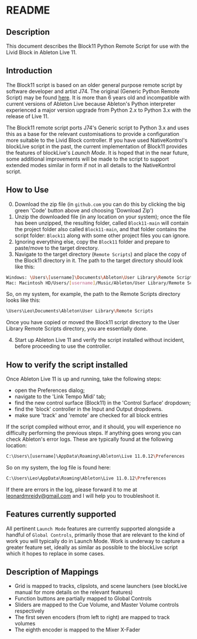 # README

## Description

This document describes the Block11 Python Remote Script for use with the Livid Block in Ableton Live 11. 

## Introduction

The Block11 script is based on an older general purpose remote script by software developer and artist J74. The original (Generic Python Remote Script) may be found [here](https://github.com/j74/Generic-Python-Remote-Script). It is more than 6 years old and incompatible with current versions of Ableton Live because Ableton's Python interpreter experienced a major version upgrade from Python 2.x to Python 3.x with the release of Live 11. 

The Block11 remote script ports J74's Generic script to Python 3.x and uses this as a base for the relevant customisations to provide a configuration more suitable to the Livid Block controller. If you have used NativeKontrol's blockLive script in the past, the current implementation of Block11 provides the features of blockLive's _Launch Mode_. It is hoped that in the near future, some additional improvements will be made to the script to support extended modes similar in form if not in all details to the NativeKontrol script. 

## How to Use

0. Download the zip file (in `github.com` you can do this by clicking the big green 'Code' button above and choosing 'Download Zip')
1. Unzip the downloaded file (in any location on your system); once the file has been unzipped, the resulting folder, called `Block11-main` will contain the project folder also called `Block11-main`, and that folder contains the script folder: `Block11` along with some other project files you can ignore.
2. Ignoring everything else, copy the `Block11` folder and prepare to paste/move to the target directory.
3. Navigate to the target directory (`Remote Scripts`) and place the copy of the Block11 directory in it. The path to the target directory should look like this:

```sh
Windows: \Users\[username]\Documents\Ableton\User Library\Remote Scripts
Mac: Macintosh HD/Users/[username]/Music/Ableton/User Library/Remote Scripts
```

So, on my system, for example, the path to the Remote Scripts directory looks like this:

```sh
\Users\Leo\Documents\Ableton\User Library\Remote Scripts
```

Once you have copied or moved the Block11 script directory to the User Library Remote Scripts directory, you are essentially done. 

4. Start up Ableton Live 11 and verify the script installed without incident, before proceeding to use the controller. 

## How to verify the script installed
Once Ableton Live 11 is up and running, take the following steps: 

* open the Preferences dialog;
* navigate to the 'Link Tempo Midi' tab;
* find the new control surface (Block11) in the 'Control Surface' dropdown;
* find the 'block' controller in the Input and Output dropdowns. 
* make sure 'track' and 'remote' are checked for all block entries

If the script compiled without error, and it should, you will experience no difficulty performing the previous steps. If anything goes wrong you can check Ableton's error logs. These are typically found at the following location:

```sh
C:\Users\[username]\AppData\Roaming\Ableton\Live 11.0.12\Preferences
```

So on my system, the log file is found here:

```sh
C:\Users\Leo\AppData\Roaming\Ableton\Live 11.0.12\Preferences
```

If there are errors in the log, please forward it to me at leonardmreidy@gmail.com and I will help you to troubleshoot it. 

## Features currently supported
All pertinent `Launch Mode` features are currently supported alongside a handful of `Global Controls`, primarily those that are relevant to the kind of work you will typically do in Launch Mode. Work is underway to capture a greater feature set, ideally as similar as possible to the blockLive script which it hopes to replace in some cases. 

## Description of Mappings

- Grid is mapped to tracks, clipslots, and scene launchers (see blockLive manual for more details on the relevant features)
- Function buttons are partially mapped to Global Controls
- Sliders are mapped to the Cue Volume, and Master Volume controls respectively
- The first seven encoders (from left to right) are mapped to track volumes
- The eighth encoder is mapped to the Mixer X-Fader
